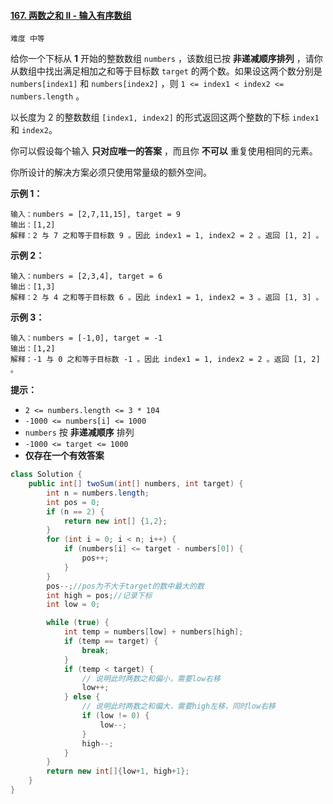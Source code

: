 #### [167. 两数之和 II - 输入有序数组](https://leetcode-cn.com/problems/two-sum-ii-input-array-is-sorted/)

`难度 中等`



给你一个下标从 **1** 开始的整数数组 `numbers` ，该数组已按 **非递减顺序排列** ，请你从数组中找出满足相加之和等于目标数 `target` 的两个数。如果设这两个数分别是 `numbers[index1]` 和 `numbers[index2]` ，则 `1 <= index1 < index2 <= numbers.length` 。

以长度为 2 的整数数组 `[index1, index2]` 的形式返回这两个整数的下标 `index1` 和 `index2`。

你可以假设每个输入 **只对应唯一的答案** ，而且你 **不可以** 重复使用相同的元素。

你所设计的解决方案必须只使用常量级的额外空间。

**示例 1：**

```
输入：numbers = [2,7,11,15], target = 9
输出：[1,2]
解释：2 与 7 之和等于目标数 9 。因此 index1 = 1, index2 = 2 。返回 [1, 2] 。
```

**示例 2：**

```
输入：numbers = [2,3,4], target = 6
输出：[1,3]
解释：2 与 4 之和等于目标数 6 。因此 index1 = 1, index2 = 3 。返回 [1, 3] 。
```

**示例 3：**

```
输入：numbers = [-1,0], target = -1
输出：[1,2]
解释：-1 与 0 之和等于目标数 -1 。因此 index1 = 1, index2 = 2 。返回 [1, 2] 。
```

 

**提示：**

- `2 <= numbers.length <= 3 * 104`
- `-1000 <= numbers[i] <= 1000`
- `numbers` 按 **非递减顺序** 排列
- `-1000 <= target <= 1000`
- **仅存在一个有效答案**



```java
class Solution {
    public int[] twoSum(int[] numbers, int target) {
        int n = numbers.length;
        int pos = 0;
        if (n == 2) {
            return new int[] {1,2};
        }
        for (int i = 0; i < n; i++) {
            if (numbers[i] <= target - numbers[0]) {
                pos++;
            }
        }
        pos--;//pos为不大于target的数中最大的数
        int high = pos;//记录下标
        int low = 0;

        while (true) {
            int temp = numbers[low] + numbers[high];
            if (temp == target) {
                break;
            }
            if (temp < target) {
                // 说明此时两数之和偏小，需要low右移
                low++;
            } else {
                // 说明此时两数之和偏大，需要high左移，同时low右移
                if (low != 0) {
                    low--;
                }
                high--;
            }
        }
        return new int[]{low+1, high+1};
    }
}

```

